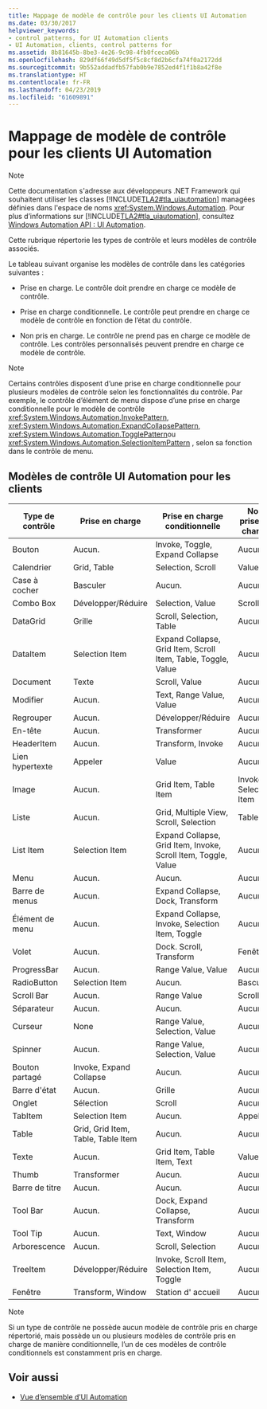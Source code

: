 ```yaml
---
title: Mappage de modèle de contrôle pour les clients UI Automation
ms.date: 03/30/2017
helpviewer_keywords:
- control patterns, for UI Automation clients
- UI Automation, clients, control patterns for
ms.assetid: 8b81645b-8be3-4e26-9c98-4fb0fceca06b
ms.openlocfilehash: 829df66f49d5df5f5c8cf8d2b6cfa74f0a2172dd
ms.sourcegitcommit: 9b552addadfb57fab0b9e7852ed4f1f1b8a42f8e
ms.translationtype: HT
ms.contentlocale: fr-FR
ms.lasthandoff: 04/23/2019
ms.locfileid: "61609891"
---
```

# <a name="control-pattern-mapping-for-ui-automation-clients"></a>Mappage de modèle de contrôle pour les clients UI Automation
> [!NOTE]
>  Cette documentation s'adresse aux développeurs .NET Framework qui souhaitent utiliser les classes [!INCLUDE[TLA2#tla_uiautomation](../../../includes/tla2sharptla-uiautomation-md.md)] managées définies dans l'espace de noms <xref:System.Windows.Automation>. Pour plus d’informations sur [!INCLUDE[TLA2#tla_uiautomation](../../../includes/tla2sharptla-uiautomation-md.md)], consultez [Windows Automation API : UI Automation](https://go.microsoft.com/fwlink/?LinkID=156746).  
  
 Cette rubrique répertorie les types de contrôle et leurs modèles de contrôle associés.  
  
 Le tableau suivant organise les modèles de contrôle dans les catégories suivantes :  
  
- Prise en charge. Le contrôle doit prendre en charge ce modèle de contrôle.  
  
- Prise en charge conditionnelle. Le contrôle peut prendre en charge ce modèle de contrôle en fonction de l’état du contrôle.  
  
- Non pris en charge. Le contrôle ne prend pas en charge ce modèle de contrôle. Les contrôles personnalisés peuvent prendre en charge ce modèle de contrôle.  
  
> [!NOTE]
>  Certains contrôles disposent d’une prise en charge conditionnelle pour plusieurs modèles de contrôle selon les fonctionnalités du contrôle. Par exemple, le contrôle d’élément de menu dispose d’une prise en charge conditionnelle pour le modèle de contrôle <xref:System.Windows.Automation.InvokePattern>, <xref:System.Windows.Automation.ExpandCollapsePattern>, <xref:System.Windows.Automation.TogglePattern>ou <xref:System.Windows.Automation.SelectionItemPattern> , selon sa fonction dans le contrôle de menu.  
  
<a name="control_mapping_clients"></a>   
## <a name="ui-automation-control-patterns-for-clients"></a>Modèles de contrôle UI Automation pour les clients  
  
|Type de contrôle|Prise en charge|Prise en charge conditionnelle|Non prise en charge|  
|------------------|---------------|-------------------------|-------------------|  
|Bouton|Aucun.|Invoke, Toggle, Expand Collapse|Aucun.|  
|Calendrier|Grid, Table|Selection, Scroll|Value|  
|Case à cocher|Basculer|Aucun.|Aucun.|  
|Combo Box|Développer/Réduire|Selection, Value|Scroll|  
|DataGrid|Grille|Scroll, Selection, Table|Aucun.|  
|DataItem|Selection Item|Expand Collapse, Grid Item, Scroll Item, Table, Toggle, Value|Aucun.|  
|Document|Texte|Scroll, Value|Aucun.|  
|Modifier|Aucun.|Text, Range Value, Value|Aucun.|  
|Regrouper|Aucun.|Développer/Réduire|Aucun.|  
|En-tête|Aucun.|Transformer|Aucun.|  
|HeaderItem|Aucun.|Transform, Invoke|Aucun.|  
|Lien hypertexte|Appeler|Value|Aucun.|  
|Image|Aucun.|Grid Item, Table Item|Invoke, Selection Item|  
|Liste|Aucun.|Grid, Multiple View, Scroll, Selection|Table|  
|List Item|Selection Item|Expand Collapse, Grid Item, Invoke, Scroll Item, Toggle, Value|Aucun.|  
|Menu|Aucun.|Aucun.|Aucun.|  
|Barre de menus|Aucun.|Expand Collapse, Dock, Transform|Aucun.|  
|Élément de menu|Aucun.|Expand Collapse, Invoke, Selection Item, Toggle|Aucun.|  
|Volet|Aucun.|Dock. Scroll, Transform|Fenêtre|  
|ProgressBar|Aucun.|Range Value, Value|Aucun.|  
|RadioButton|Selection Item|Aucun.|Basculer|  
|Scroll Bar|Aucun.|Range Value|Scroll|  
|Séparateur|Aucun.|Aucun.|Aucun.|  
|Curseur|None|Range Value, Selection, Value|Aucun.|  
|Spinner|Aucun.|Range Value, Selection, Value|Aucun.|  
|Bouton partagé|Invoke, Expand Collapse|Aucun.|Aucun.|  
|Barre d'état|Aucun.|Grille|Aucun.|  
|Onglet|Sélection|Scroll|Aucun.|  
|TabItem|Selection Item|Aucun.|Appeler|  
|Table|Grid, Grid Item, Table, Table Item|Aucun.|Aucun.|  
|Texte|Aucun.|Grid Item, Table Item, Text|Value|  
|Thumb|Transformer|Aucun.|Aucun.|  
|Barre de titre|Aucun.|Aucun.|Aucun.|  
|Tool Bar|Aucun.|Dock, Expand Collapse, Transform|Aucun.|  
|Tool Tip|Aucun.|Text, Window|Aucun.|  
|Arborescence|Aucun.|Scroll, Selection|Aucun.|  
|TreeItem|Développer/Réduire|Invoke, Scroll Item, Selection Item, Toggle|Aucun.|  
|Fenêtre|Transform, Window|Station d' accueil|Aucun.|  
  
> [!NOTE]
>  Si un type de contrôle ne possède aucun modèle de contrôle pris en charge répertorié, mais possède un ou plusieurs modèles de contrôle pris en charge de manière conditionnelle, l’un de ces modèles de contrôle conditionnels est constamment pris en charge.  
  
## <a name="see-also"></a>Voir aussi

- [Vue d’ensemble d’UI Automation](../../../docs/framework/ui-automation/ui-automation-overview.md)
